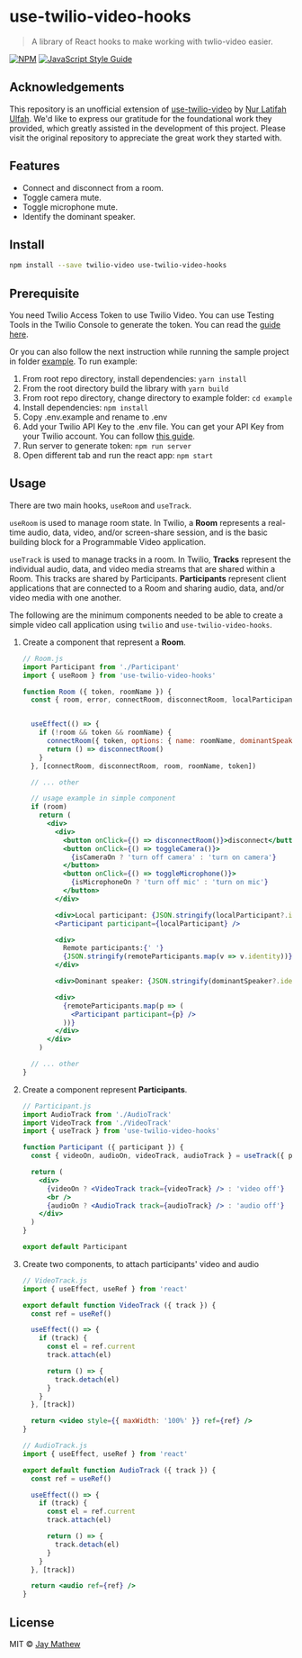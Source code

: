 # use-twilio-video-hooks

> A library of React hooks to make working with twlio-video easier.

[![NPM](https://img.shields.io/npm/v/use-twilio-video-hooks.svg)](https://www.npmjs.com/package/use-twilio-video-hooks) [![JavaScript Style Guide](https://img.shields.io/badge/code_style-standard-brightgreen.svg)](https://standardjs.com)

## Acknowledgements

This repository is an unofficial extension of [use-twilio-video](https://github.com/nlatifahulfah/use-twilio-video) by [Nur Latifah Ulfah](https://github.com/nlatifahulfah). We'd like to express our gratitude for the foundational work they provided, which greatly assisted in the development of this project. Please visit the original repository to appreciate the great work they started with.


## Features
- Connect and disconnect from a room.
- Toggle camera mute.
- Toggle microphone mute.
- Identify the dominant speaker.

## Install

```bash
npm install --save twilio-video use-twilio-video-hooks
```

## Prerequisite

You need Twilio Access Token to use Twilio Video. You can use Testing Tools in the Twilio Console to generate the token. You can read the [guide here](https://www.twilio.com/docs/video/javascript-v2-getting-started#3-generate-an-access-token).

Or you can also follow the next instruction while running the sample project in folder [example](https://github.com/nlatifahulfah/use-twilio-video-hooks/tree/main/example). To run example:

1. From root repo directory, install dependencies: `yarn install`
2. From the root directory build the library with `yarn build`
3. From root repo directory, change directory to example folder: `cd example`
4. Install dependencies: `npm install`
5. Copy .env.example and rename to .env
6. Add your Twilio API Key to the .env file. You can get your API Key from your Twilio account. You can follow [this guide](https://www.twilio.com/docs/video/javascript-v2-getting-started#2-get-an-api-key).
7. Run server to generate token: `npm run server`
8. Open different tab and run the react app: `npm start`

## Usage
There are two main hooks, `useRoom` and `useTrack`.

`useRoom` is used to manage room state. In Twilio, a **Room** represents a real-time audio, data, video, and/or screen-share session, and is the basic building block for a Programmable Video application.

`useTrack` is used to manage tracks in a room. In Twilio, **Tracks** represent the individual audio, data, and video media streams that are shared within a Room. This tracks are shared by Participants. **Participants** represent client applications that are connected to a Room and sharing audio, data, and/or video media with one another.

The following are the minimum components needed to be able to create a simple video call application using `twilio` and `use-twilio-video-hooks`.

1. Create a component that represent a **Room**.
    ```jsx
    // Room.js
    import Participant from './Participant'
    import { useRoom } from 'use-twilio-video-hooks'

    function Room ({ token, roomName }) {
      const { room, error, connectRoom, disconnectRoom, localParticipant, remoteParticipants, dominantSpeaker, isCameraOn, toggleCamera, isMicrophoneOn, toggleMicrophone } = useRoom()


      useEffect(() => {
        if (!room && token && roomName) {
          connectRoom({ token, options: { name: roomName, dominantSpeaker: true } })
          return () => disconnectRoom()
        }
      }, [connectRoom, disconnectRoom, room, roomName, token])

      // ... other

      // usage example in simple component
      if (room)
        return (
          <div>
            <div>
              <button onClick={() => disconnectRoom()}>disconnect</button>
              <button onClick={() => toggleCamera()}>
                {isCameraOn ? 'turn off camera' : 'turn on camera'}
              </button>
              <button onClick={() => toggleMicrophone()}>
                {isMicrophoneOn ? 'turn off mic' : 'turn on mic'}
              </button>
            </div>

            <div>Local participant: {JSON.stringify(localParticipant?.identity)}</div>
            <Participant participant={localParticipant} />

            <div>
              Remote participants:{' '}
              {JSON.stringify(remoteParticipants.map(v => v.identity))}
            </div>

            <div>Dominant speaker: {JSON.stringify(dominantSpeaker?.identity)}</div>

            <div>
              {remoteParticipants.map(p => (
                <Participant participant={p} />
              ))}
            </div>
          </div>
        )

      // ... other
    }
    ```

2. Create a component represent **Participants**.

    ```jsx
    // Participant.js
    import AudioTrack from './AudioTrack'
    import VideoTrack from './VideoTrack'
    import { useTrack } from 'use-twilio-video-hooks'

    function Participant ({ participant }) {
      const { videoOn, audioOn, videoTrack, audioTrack } = useTrack({ participant })

      return (
        <div>
          {videoOn ? <VideoTrack track={videoTrack} /> : 'video off'}
          <br />
          {audioOn ? <AudioTrack track={audioTrack} /> : 'audio off'}
        </div>
      )
    }

    export default Participant
    ```

3. Create two components, to attach participants' video and audio
    ```jsx
    // VideoTrack.js
    import { useEffect, useRef } from 'react'

    export default function VideoTrack ({ track }) {
      const ref = useRef()

      useEffect(() => {
        if (track) {
          const el = ref.current
          track.attach(el)

          return () => {
            track.detach(el)
          }
        }
      }, [track])

      return <video style={{ maxWidth: '100%' }} ref={ref} />
    }

    ```
    ```jsx
    // AudioTrack.js
    import { useEffect, useRef } from 'react'

    export default function AudioTrack ({ track }) {
      const ref = useRef()

      useEffect(() => {
        if (track) {
          const el = ref.current
          track.attach(el)

          return () => {
            track.detach(el)
          }
        }
      }, [track])

      return <audio ref={ref} />
    }
    ```

## License

MIT © [Jay Mathew](https://github.com/jaymathew)
